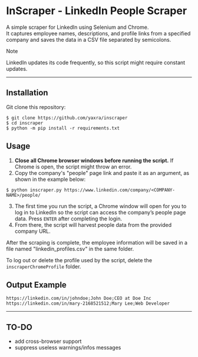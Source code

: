 # InScraper - LinkedIn People Scraper

A simple scraper for LinkedIn using Selenium and Chrome.  
It captures employee names, descriptions, and profile links from a specified company and saves the data in a CSV file separated by semicolons.

> [!NOTE] 
> LinkedIn updates its code frequently, so this script might require constant updates.  
***  
## Installation

Git clone this repository:

```
$ git clone https://github.com/yaxra/inscraper
$ cd inscraper
$ python -m pip install -r requirements.txt
```

## Usage

1. **Close all Chrome browser windows before running the script.** If Chrome is open, the script might throw an error.  
2. Copy the company's "people" page link and paste it as an argument, as shown in the example below:

```
$ python inscraper.py https://www.linkedin.com/company/<COMPANY-NAME>/people/
```

3. The first time you run the script, a Chrome window will open for you to log in to LinkedIn so the script can access the company’s people page data. Press `ENTER` after completing the login.  
4. From there, the script will harvest people data from the provided company URL.

After the scraping is complete, the employee information will be saved in a file named "linkedin_profiles.csv" in the same folder.

To log out or delete the profile used by the script, delete the `inscraperChromeProfile` folder.

## Output Example

```
https://linkedin.com/in/johndoe;John Doe;CEO at Doe Inc
https://linkedin.com/in/mary-2168521512;Mary Lee;Web Developer
```
***
## TO-DO
- add cross-browser support
- suppress useless warnings/infos messages
